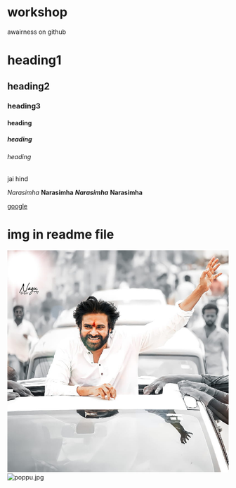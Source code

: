 # workshop
awairness on github
# heading1
## heading2
### heading3
#### heading
##### heading
###### heading
jai hind

*Narasimha*
**Narasimha**
***Narasimha***
******Narasimha******

[google]("www.google.com")
# img in readme file
![diamond.jpg](diamond.jpg)
![poppu.jpg](poppu.jpg)

